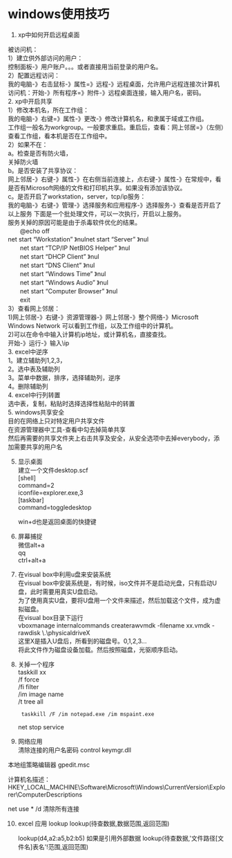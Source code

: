 # windows使用技巧

1. xp中如何开启远程桌面

被访问机：  
	1）建立供外部访问的用户：  
	控制面板-》用户账户。。。或者直接用当前登录的用户名。  
	2）配置远程访问：  
	我的电脑-》右击鼠标-》属性=》远程-》远程桌面，允许用户远程连接次计算机  
	访问机：开始-》所有程序=》附件-》远程桌面连接，输入用户名，密码。  
2. xp中开启共享  
	1）修改本机名，所在工作组：  
	我的电脑-》右键=》属性-》更改-》修改计算机名，和隶属于域或工作组。  
	工作组一般名为workgroup。一般要求重启。重启后，查看：网上邻居=》（左侧）查看工作组，看本机是否在工作组中。  
	2）如果不在：  
		a。检查是否有防火墙，  
			关掉防火墙  
		b。是否安装了共享协议：  
			网上邻居-》右键-》属性-》在右侧当前连接上，点右键-》属性-》在常规中，看是否有Microsoft网络的文件和打印机共享。如果没有添加该协议。  
		c。是否开启了workstation，server，tcp/ip服务：  
			我的电脑-》右键-》管理-》选择服务和应用程序-》选择服务-》查看是否开启了以上服务
		下面是一个批处理文件，可以一次执行，开启以上服务。  
		服务关掉的原因可能是由于杀毒软件优化的结果。  
		　　@echo off  
			net start “Workstation” 》nulnet start “Server” 》nul  
		　　net start “TCP/IP NetBIOS Helper” 》nul  
		　　net start “DHCP Client” 》nul  
		　　net start “DNS Client” 》nul  
		　　net start “Windows Time” 》nul  
		　　net start “Windows Audio” 》nul  
		　　net start “Computer Browser” 》nul  
		　　exit  
	3）查看网上邻居：  
		1)网上邻居-》右键-》资源管理器-》网上邻居-》整个网络-》Microsoft Windows Network 可以看到工作组，以及工作组中的计算机。  
		2)可以在命令中输入计算机ip地址，或计算机名，直接查找。  
			开始-》运行-》输入\\ip  
3. excel中逆序  
	1。建立辅助列1,2,3，  
	2。选中表及辅助列  
	3。菜单中数据，排序，选择辅助列，逆序  
	4。删除辅助列  
4. excel中行列转置  
	选中表，复制，粘贴时选择选择性粘贴中的转置  
5. windows共享安全  
	目的在网络上只对特定用户共享文件  
	在资源管理器中工具-查看中勾去掉简单共享  
	然后再需要的共享文件夹上右击共享及安全，从安全选项中去掉everybody，添加需要共享的用户名  
  
5. 显示桌面  
	建立一个文件desktop.scf  
	[shell]  
	command=2  
	iconfile=explorer.exe,3  
	[taskbar]  
	command=toggledesktop  
	  
	win+d也是返回桌面的快捷键  
	  
6.	屏幕捕捉  
	微信alt+a  
	qq  
	ctrl+alt+a  
  
7. 在visual box中利用u盘来安装系统  
	在visual box中安装系统是，有时候，iso文件并不是启动光盘，只有启动U盘，此时需要用真实U盘启动。  
	为了使用真实U盘，要将U盘用一个文件来描述，然后加载这个文件，成为虚拟磁盘。  
	在visual box目录下运行  
	vboxmanage internalcommands createrawvmdk -filename xx.vmdk -rawdisk \\.\physicaldriveX  
	这里X是插入U盘后，所看到的磁盘号。0,1,2,3...  
	将此文件作为磁盘设备加载。然后按照磁盘，光驱顺序启动。  
  
8. 关掉一个程序  
	taskkill xx   
		/f force  
		/fi filter  
		/im	image name   
		/t tree all   
		  
		taskkill /F /im notepad.exe /im mspaint.exe   
	net stop service  
  
9. 网络应用  
清除连接的用户名密码 control keymgr.dll  
  
本地组策略编辑器	gpedit.msc  
  
计算机名描述：HKEY_LOCAL_MACHINE\Software\Microsoft\Windows\CurrentVersion\Explorer\ComputerDescriptions  
  
net use * /d 清除所有连接  
	  
10. excel 应用
lookup	lookup(待查数据,数据范围,返回范围)

	lookup(d4,a2:a5,b2:b5)
如果是引用外部数据
	lookup(待查数据,'文件路径\[文件名]表名'!范围,返回范围)


